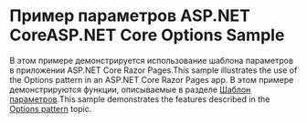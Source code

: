 # <a name="aspnet-core-options-sample"></a><span data-ttu-id="50ee5-101">Пример параметров ASP.NET Core</span><span class="sxs-lookup"><span data-stu-id="50ee5-101">ASP.NET Core Options Sample</span></span>

<span data-ttu-id="50ee5-102">В этом примере демонстрируется использование шаблона параметров в приложении ASP.NET Core Razor Pages.</span><span class="sxs-lookup"><span data-stu-id="50ee5-102">This sample illustrates the use of the Options pattern in an ASP.NET Core Razor Pages app.</span></span> <span data-ttu-id="50ee5-103">В этом примере демонстрируются функции, описываемые в разделе [Шаблон параметров](https://docs.microsoft.com/aspnet/core/fundamentals/configuration/options).</span><span class="sxs-lookup"><span data-stu-id="50ee5-103">This sample demonstrates the features described in the [Options pattern](https://docs.microsoft.com/aspnet/core/fundamentals/configuration/options) topic.</span></span>
